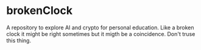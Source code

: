 # brokenClock
A repository to explore AI and crypto for personal education. Like a broken clock it might be right sometimes but it migth be a coincidence. Don't truse this thing.
